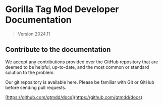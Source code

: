 # Gorilla Tag Mod Developer Documentation
> Version 2024.11

## Contribute to the documentation
We accept any contributions provided over the GitHub repository that are deemed to be helpful, up-to-date, and the most common or standard solution to the problem.

Our git repository is available here. Please be familiar with Git or GitHub before sending pull requests.

[https://github.com/gtmdd/docs](https://github.com/gtmdd/docs)